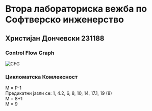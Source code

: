 # Втора лабораториска вежба по Софтверско инженерство
## Христијан Дончевски 231188

### Control Flow Graph
![CFG](https://i.imgur.com/vjHhJYd.png)

### Цикломатска Комлексност
M = P-1 <br>
Предикатни јазли се: 1, 4.2, 6, 8, 10, 14, 17.1, 19 (8) <br>
M = 8+1 <br>
M = 9 <br>

